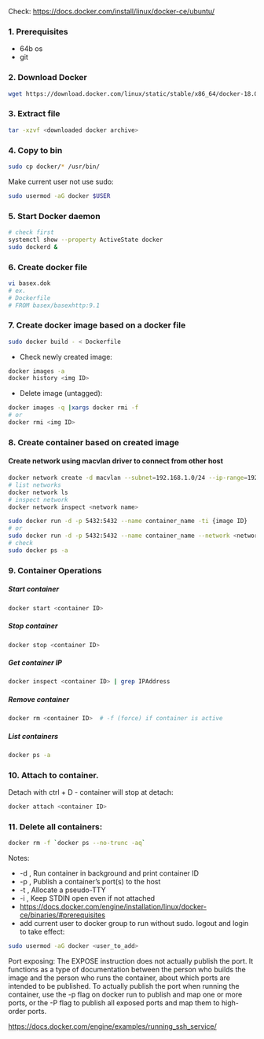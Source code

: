 Check:
https://docs.docker.com/install/linux/docker-ce/ubuntu/

### 1. Prerequisites
- 64b os
- git

### 2. Download Docker
```bash
wget https://download.docker.com/linux/static/stable/x86_64/docker-18.09.4.tgz
```
### 3. Extract file
```bash
tar -xzvf <downloaded docker archive>
```
### 4. Copy to bin
```bash
sudo cp docker/* /usr/bin/
```
Make current user not use sudo:
```bash
sudo usermod -aG docker $USER
 ```
### 5. Start Docker daemon
```bash
# check first
systemctl show --property ActiveState docker
sudo dockerd &
```
### 6. Create docker file
```bash
vi basex.dok
# ex.
# Dockerfile
# FROM basex/basexhttp:9.1
```
### 7. Create docker image based on a docker file
```bash
sudo docker build - < Dockerfile
```
- Check newly created image:
```bash
docker images -a
docker history <img ID>
```
- Delete image (untagged):
```bash
docker images -q |xargs docker rmi -f
# or
docker rmi <img ID>
```
### 8. Create container based on created image
#### Create network using macvlan driver to connect from other host
```bash
docker network create -d macvlan --subnet=192.168.1.0/24 --ip-range=192.168.1.128/25 --gateway=192.168.1.127 -o parent=enp4s0 macnet
# list networks
docker network ls
# inspect network
docker network inspect <network name>
```
```bash
sudo docker run -d -p 5432:5432 --name container_name -ti {image ID}
# or
sudo docker run -d -p 5432:5432 --name container_name --network <network name> -ti {image ID}
# check
sudo docker ps -a
```
### 9. Container Operations
##### Start container
```bash
docker start <container ID>
```
##### Stop container
```bash
docker stop <container ID>
```
##### Get container IP
```bash
docker inspect <container ID> | grep IPAddress
```
##### Remove container
```bash
docker rm <container ID>  # -f (force) if container is active
```
##### List containers
```bash
docker ps -a
```
### 10. Attach to container. 
Detach with ctrl + D - container will stop at detach:
```bash
docker attach <container ID>
```
### 11. Delete all containers:
```bash
docker rm -f `docker ps --no-trunc -aq`
```
Notes:
- -d , Run container in background and print container ID
- -p , Publish a container’s port(s) to the host
- -t , Allocate a pseudo-TTY
- -i , Keep STDIN open even if not attached 
- https://docs.docker.com/engine/installation/linux/docker-ce/binaries/#prerequisites
- add current user to docker group to run without sudo. logout and login to take effect:
```bash
sudo usermod -aG docker <user_to_add>
```
Port exposing:
The EXPOSE instruction does not actually publish the port. 
It functions as a type of documentation between the person who builds the image and the person who runs the container,
about which ports are intended to be published. 
To actually publish the port when running the container, use the -p flag on docker run to publish and map one or more 
ports, or the -P flag to publish all exposed ports and map them to high-order ports.

https://docs.docker.com/engine/examples/running_ssh_service/
